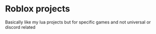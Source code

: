 # Roblox projects

Basically like my lua projects but for specific games and not universal or discord related
